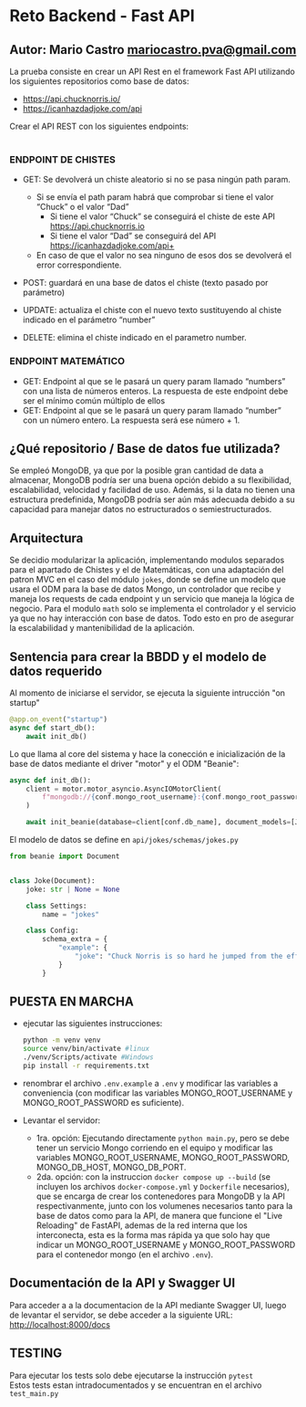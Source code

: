# Reto Backend - Fast API
## Autor: Mario Castro <mariocastro.pva@gmail.com>

La prueba consiste en crear un API Rest en el framework Fast API utilizando
los siguientes repositorios como base de datos:
<br>
- https://api.chucknorris.io/
- https://icanhazdadjoke.com/api

Crear el API REST con los siguientes endpoints:
<br>
<br>
### ENDPOINT DE CHISTES

- GET: Se devolverá un chiste aleatorio si no se pasa ningún path param.<br>
    - Si se envía el path param habrá que comprobar si tiene el valor “Chuck” o el valor “Dad”
        - Si tiene el valor “Chuck” se conseguirá el chiste de este API https://api.chucknorris.io
        - Si tiene el valor “Dad” se conseguirá del API https://icanhazdadjoke.com/api+
    - En caso de que el valor no sea ninguno de esos dos se devolverá el error correspondiente.

- POST: guardará en una base de datos el chiste (texto pasado por parámetro)

- UPDATE: actualiza el chiste con el nuevo texto sustituyendo al chiste indicado en el parámetro “number”

- DELETE: elimina el chiste indicado en el parametro number.

### ENDPOINT MATEMÁTICO
- GET: Endpoint al que se le pasará un query param llamado “numbers” con una lista de números enteros. La respuesta de este
endpoint debe ser el mínimo común múltiplo de ellos
- GET: Endpoint al que se le pasará un query param llamado “number” con un número entero. La respuesta será ese número + 1.

## ¿Qué repositorio / Base de datos fue utilizada?
Se empleó MongoDB, ya que por la posible gran cantidad de data a almacenar, MongoDB podría ser una buena opción debido a su flexibilidad, escalabilidad, velocidad y facilidad de uso. Además, si la data no tienen una estructura predefinida, MongoDB podría ser aún más adecuada debido a su capacidad para manejar datos no estructurados o semiestructurados.

## Arquitectura
Se decidio modularizar la aplicación, implementando modulos separados para el apartado de Chistes y el de Matemáticas, con una adaptación del patron MVC en el caso del módulo `jokes`, donde se define un modelo que usara el ODM para la base de datos Mongo, un controlador que recibe y maneja los requests de cada endpoint y un servicio que maneja la lógica de negocio.
Para el modulo `math` solo se implementa el controlador y el servicio ya que no hay interacción con base de datos.
Todo esto en pro de asegurar la escalabilidad y mantenibilidad de la aplicación. 

## Sentencia para crear la BBDD y el modelo de datos requerido
Al momento de iniciarse el servidor, se ejecuta la siguiente intrucción "on startup"
```python
@app.on_event("startup")
async def start_db():
    await init_db()
```
Lo que llama al core del sistema y hace la conección e inicialización de la base de datos mediante el driver "motor" y el ODM "Beanie":

```python
async def init_db():
    client = motor.motor_asyncio.AsyncIOMotorClient(
        f"mongodb://{conf.mongo_root_username}:{conf.mongo_root_password}@{conf.mongo_db_host}:{conf.mongo_db_port}"
    )

    await init_beanie(database=client[conf.db_name], document_models=[Joke])
```

El modelo de datos se define en `api/jokes/schemas/jokes.py`
```python
from beanie import Document


class Joke(Document):
    joke: str | None = None

    class Settings:
        name = "jokes"

    class Config:
        schema_extra = {
            "example": {
                "joke": "Chuck Norris is so hard he jumped from the effiel tower broke both his legs and walked to the hospital",
            }
        }
```

## PUESTA EN MARCHA
- ejecutar las siguientes instrucciones:
    ```bash
    python -m venv venv
    source venv/bin/activate #linux
    ./venv/Scripts/activate #Windows
    pip install -r requirements.txt
    ```
- renombrar el archivo `.env.example` a `.env` y modificar las variables a conveniencia (con modificar las variables MONGO_ROOT_USERNAME y MONGO_ROOT_PASSWORD es suficiente).

- Levantar el servidor:
    - 1ra. opción: Ejecutando directamente `python main.py`, pero se debe tener un servicio Mongo corriendo en el equipo y modificar las variables MONGO_ROOT_USERNAME, MONGO_ROOT_PASSWORD, MONGO_DB_HOST, MONGO_DB_PORT.
    - 2da. opción: con la instruccion `docker compose up --build` (se incluyen los archivos `docker-compose.yml` y `Dockerfile` necesarios), que se encarga de crear los contenedores para MongoDB y la API respectivanmente, junto con los volumenes necesarios tanto para la base de datos como para la API, de manera que funcione el "Live Reloading" de FastAPI, ademas de la red interna que los interconecta, esta es la forma mas rápida ya que solo hay que indicar un MONGO_ROOT_USERNAME y MONGO_ROOT_PASSWORD para el contenedor mongo (en el archivo `.env`).

## Documentación de la API y Swagger UI
Para acceder a a la documentacion de la API mediante Swagger UI, luego de levantar el servidor, se debe acceder a la siguiente URL: <http://localhost:8000/docs>

## TESTING
Para ejecutar los tests solo debe ejecutarse la instrucción `pytest`<br>
Estos tests estan intradocumentados y se encuentran en el archivo `test_main.py` 